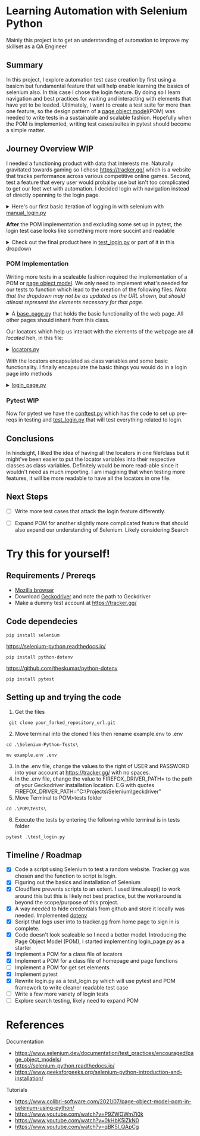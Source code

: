 # Learning Automation with Selenium Python
Mainly this project is to get an understanding of automation to improve my skillset as a QA Engineer

## Summary
In this project, I explore automation test case creation by first using a basicm but fundamental feature that will help enable learning the basics of selenium also. In this case I chose the login feature. By doing so I learn navigation and best practices for waiting and interacting with elements that have yet to be loaded. Ultimately, I want to create a test suite for more than one feature, so the design pattern of a [page object model](https://www.selenium.dev/documentation/test_practices/encouraged/page_object_models)(POM) was needed to write tests in a sustainable and scalable fashion. Hopefully when the POM is implemented, writing test cases/suites in pytest should become a simple matter.

## Journey Overview WIP

I needed a functioning product with data that interests me. Naturally gravitated towards gaming so I chose <https://tracker.gg/> which is a website that tracks performance across various competitive online games. Second, test a feature that every user would probalby use but isn't too complicated to get our feet wet with automation. I decided login with navigation instead of directly openning to the login page. 
<details>
  <summary>Here's our first basic iteration of logging in with selenium with <a href="https://github.com/Banandy-w/Selenium-Python-Tests/blob/main/manual_login.py"> manual_login.py</a></summary>
  <br>
  
  
  ```python

import time, os
from dotenv import load_dotenv
from selenium import webdriver
from selenium.webdriver.common.keys import Keys 
from selenium.webdriver.common.by import By
from selenium.webdriver.support.wait import WebDriverWait
from selenium.webdriver.support import expected_conditions as EC
from selenium.common.exceptions import NoSuchElementException, TimeoutException

load_dotenv()
userName = os.getenv("USER")
password = os.getenv("PASSWORD")

# Step 1 Navigate to tracker.gg
## We can definitely just open the login page directly but I want to explore the navigation functionality of selenium
print('Openning firefox on page tracker.gg')
driver = webdriver.Firefox()
driver.get('https://tracker.gg/')


# Step 2 Select login and click on it
print('Scanning for login element')
element = driver.find_element(By.CSS_SELECTOR,'.trn-game-bar-auth')
element.send_keys(Keys.RETURN)


# Driver doesn't wait for page to load so need to learn how to wait until element appears
# Step 3 Wait for page to load
wait = WebDriverWait(driver, 15)
print("Waiting for page to load")
element = wait.until(EC.presence_of_element_located((By.CSS_SELECTOR, "input.trn-input:nth-child(1)")))


# Step 4 Entering login data
# Need to wait for cloudflare to finish loading before we can enter the information
# Using sleep isn't best practice in terms of automation but cloudflare seems to be made to prevent bot purposes like this. As the following doesn't work
#wait.until(EC.visibility_of_element_located((By.CLASS_NAME, 'success-circle')))
print("Waiting for cloudflare to load")
time.sleep(2)


print('Entering Username and Password')
element.send_keys(userName)
element = driver.find_element(By.CSS_SELECTOR,'input.trn-input:nth-child(2)').send_keys(password,Keys.RETURN)

# Step 5 Verify login was successful
# Verify by checking user icon element
# Note to self: maybe a more surefire way maybe would be to use cookies. 
try:
    element = wait.until(EC.presence_of_element_located((By.CLASS_NAME, 'trn-game-bar-user')))
    element = driver.find_element(By.CSS_SELECTOR, '.trn-game-bar-user__container')
except TimeoutException:
    print('Test failed due to timeout. Likely due to cloudflare')
except NoSuchElementException:
    print('Test Failed. User is not logged in')
else:
    print('Success! Signed in. Browser will now close in 5s')
    time.sleep(5)
    driver.quit()
  ```
</details>

**After** the POM implementation and excluding some set up in pytest, the login test case looks like something more more succint and readable


<details>
  <summary>Check out the final product here in <a href=https://github.com/Banandy-w/Selenium-Python-Tests/blob/main/POM/tests/test_login.py>test_login.py</a> or part of it in this dropdown</summary>
  <br>
  
  ```python
class Test_Login():

    """Basic tests for login success"""
    def test_login_02_success(self):
        print('Test Login_02_success is starting')

        print('Waiting for cloudflare to load')
        time.sleep(2)

        print('Entering Username and Password')
        self.loginPage.input_username(userName)
        self.loginPage.input_password(password)

        print('Clicking on login')
        self.loginPage.click_login()
        assert self.loginPage.is_visible(LoginLocator.USER_ICON)
        print('Verifying user is logged in')
        print('Test Login_02_success completed')

        
  ```
</details>

### POM Implementation
Writing more tests in a scaleable fashion required the implementation of a POM or [page object model](https://www.selenium.dev/documentation/test_practices/encouraged/page_object_models). We only need to implement what's needed for our tests to function
which lead to the creation of the following files. *Note that the dropdown may not be as updated as the URL shown, but should atleast represent the elements necessary for that page.*
<details>
  <summary>A <a href=https://github.com/Banandy-w/Selenium-Python-Tests/blob/main/POM/pages/base_page.py>base_page.py</a> that holds the basic functionality of the web page. All other pages should inherit from this class.</summary>
  <br>
  
  ```python
  
    from selenium.webdriver.support.wait import WebDriverWait
    from selenium.webdriver.support import expected_conditions as EC
    
    class BasePage():        
        def __init__(self, driver):
            self.driver = driver
            self.wait = WebDriverWait(self.driver, 10)
    
        """Returns True if an elment is visible"""
        def is_visible(self, by_locator):
            element = self.wait.until(EC.visibility_of_element_located(by_locator))
            return bool(element)
        
        """Opens URL"""
        def open_page(self, URL):
            self.driver.get(URL)
  
        """Clicks on given elment locator"""
        def click_on(self, by_locator):
            self.wait.until(EC.element_to_be_clickable(by_locator)).click()

        """Waits for page to load a certain element"""
        def wait_for(self,by_locator):
            self.wait.until(EC.presence_of_element_located(by_locator))

        
  ```
</details>

Our locators which help us interact with the elements of the webpage are all *located* heh, in this file:
<details>
  <summary><a href=https://github.com/Banandy-w/Selenium-Python-Tests/blob/main/POM/pages/login_page.py>locators.py</a></summary>
  <br>
  
  ```python
from selenium.webdriver.common.by import By

"""Holds static data of locators necessary for testing"""
class LoginPageLocators():
    USERNAME_TEXTBOX = (By.CSS_SELECTOR, "input.trn-input:nth-child(1)")
    PASSWORD_TEXTBOX = (By.CSS_SELECTOR,'input.trn-input:nth-child(2)')
    LOGIN_BUTTON = (By.CSS_SELECTOR,"button.trn-button")
    USER_ICON = (By.CLASS_NAME, 'trn-game-bar-user')

class HomePageLocators():
    SIGN_IN_ICON = (By.CSS_SELECTOR,'.trn-game-bar-auth')
    BASE_URL = 'https://tracker.gg/'
        
  ```
</details>

With the locators encapsulated as class variables and some basic functionality. I finally encapsulate the basic things you would do in a login page into methods
<br>

<details>
  <summary><a href=https://github.com/Banandy-w/Selenium-Python-Tests/blob/main/POM/pages/login_page.py>login_page.py</a></summary>
  <br>
  
  ```python

from selenium.webdriver.common.by import By
from POM.pages.locators import LoginPageLocators as Locator
from POM.pages.base_page import BasePage

class LoginPage(BasePage, Locator):

    def __init__(self,driver):
        super().__init__(driver)

    """Inputs text into login textbox"""
    def input_username(self,username):
        self.driver.find_element(*Locator.USERNAME_TEXTBOX).send_keys(username)
    
    """Inputs text into login textbox"""
    def input_password(self,password):
        self.driver.find_element(*Locator.PASSWORD_TEXTBOX).send_keys(password)

    """Clicks on login button"""
    def click_login(self):
        self.driver.find_element(*Locator.LOGIN_BUTTON).click()
        
  ```
</details>



### Pytest WIP
Now for pytest we have the [conftest.py](https://github.com/Banandy-w/Selenium-Python-Tests/blob/main/POM/tests/conftest.py) which has the code to set up pre-reqs in testing and [test_login.py](https://github.com/Banandy-w/Selenium-Python-Tests/blob/main/POM/tests/test_login.py) that will test everything related to login.

## Conclusions
In hindsight, I liked the idea of having all the locators in one file/class but it might've been easier to put the locator variables into their respective classes as class variables. Definitely would be more read-able since it wouldn't need as much importing. I am imagining that when testing more features, it will be more readable to have all the locators in one file.

## Next Steps
- [ ] Write more test cases that attack the login feature differently.
- [ ] Expand POM for another slightly more complicated feature that should also expand our understanding of Selenium. Likely considering Search


# Try this for yourself!
## Requirements / Prereqs
* [Mozilla browser](https://www.mozilla.org/en-US/firefox/new/)
* Download [Geckodriver](https://github.com/mozilla/geckodriver/releases) and note the path to Geckdriver
* Make a dummy test account at https://tracker.gg/
## Code dependecies
~~~
pip install selenium
~~~
https://selenium-python.readthedocs.io/
~~~
pip install python-dotenv
~~~
https://github.com/theskumar/python-dotenv
~~~
pip install pytest
~~~
## Setting up and trying the code
1. Get the files
~~~
 git clone your_forked_repository_url.git
 ~~~
2. Move terminal into the cloned files then rename example.env to .env
 ~~~
 cd .\Selenium-Python-Tests\
 ~~~
 ~~~
 mv example.env .env
 ~~~
3. In the .env file, change the values to the right of USER and PASSWORD into your account at https://tracker.gg/ with no spaces.
4. In the .env file, change the value to FIREFOX_DRIVER_PATH= to the path of your Geckodriver installation location. E.G with quotes FIREFOX_DRIVER_PATH="C:\Projects\Selenium\geckdriver"
5. Move Terminal to POM>tests folder
~~~
cd .\POM\tests\
~~~
6. Execute the tests by entering the following while terminal is in tests folder
~~~
pytest .\test_login.py
~~~

## Timeline / Roadmap
- [x] Code a script using Selenium to test a random website. Tracker.gg was chosen and the function to script is login.
- [x] Figuring out the basics and installation of Selenium
- [x] Cloudflare prevents scripts to an extent. I used time.sleep() to work around this but this is likely not best practice, but the workaround is beyond the scope/purpose of this project.
- [x] A way needed to hide credentials from github and store it locally was needed. Implemented [dotenv](https://github.com/theskumar/python-dotenv)
- [x] Script that logs user into to tracker.gg from home page to sign in is complete.
- [x] Code doesn't look scaleable so I need a better model. Introducing the Page Object Model (POM), I started implementing login_page.py as a starter
- [x] Implement a POM for a class file of locators
- [x] Implement a POM for a class file of homepage and page functions
- [ ] Implement a POM for get set elements
- [x] Implement pytest
- [x] Rewrite login.py as a test_login.py which will use pytest and POM framework to write cleaner readable test case
- [ ] Write a few more variety of login tests
- [ ] Explore search testing, likely need to expand POM

# References
Documentation
* https://www.selenium.dev/documentation/test_practices/encouraged/page_object_models/
* https://selenium-python.readthedocs.io/
* https://www.geeksforgeeks.org/selenium-python-introduction-and-installation/

Tutorials
* https://www.colibri-software.com/2021/07/page-object-model-pom-in-selenium-using-python/
* https://www.youtube.com/watch?v=P9ZWOWm7i0k
* https://www.youtube.com/watch?v=0kHbK5iZkN0
* https://www.youtube.com/watch?v=qBK5I_QApCg

